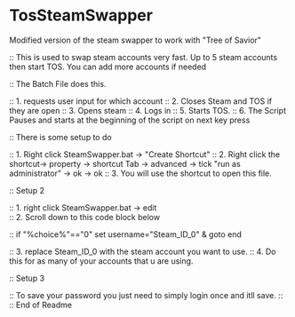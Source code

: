 # TosSteamSwapper
Modified version of the steam swapper to work with "Tree of Savior"


:: This is used to swap steam accounts very fast. Up to 5 steam accounts then start TOS. You can add more accounts if needed   

:: The Batch File does this.

:: 1. requests user input for which account
:: 2. Closes Steam and TOS if they are open
:: 3. Opens steam
:: 4. Logs in
:: 5. Starts TOS. 
:: 6. The Script Pauses and starts at the beginning of the script on next key press

:: There is some setup to do   

:: 1. Right click SteamSwapper.bat -> "Create Shortcut"
:: 2. Right click the shortcut-> property -> shortcut Tab -> advanced -> tick "run as administrator" -> ok -> ok
:: 3. You will use the shortcut to open this file.


:: Setup 2

:: 1. right click SteamSwapper.bat -> edit  
:: 2. Scroll down to this code block below

::               if "%choice%"=="0" set username="Steam_ID_0" & goto end 


:: 3. replace Steam_ID_0 with the steam account you want to use.
:: 4. Do this for as many of your accounts that u are using. 

:: Setup 3

:: To save your password you just need to simply login once and itll save.
:: 
:: End of Readme
